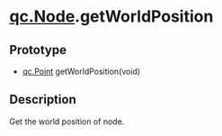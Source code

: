 # [qc.Node](CNode.md).getWorldPosition

## Prototype
* [qc.Point](../geom/Point.md) getWorldPosition(void)

## Description
Get the world position of node.
